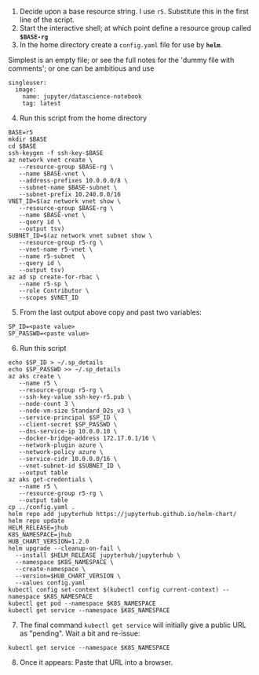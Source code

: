 1. Decide upon a base resource string. I use `r5`. Substitute this in the first line of the script.
2. Start the interactive shell; at which point define a resource group called **`$BASE-rg`**
3. In the home directory create a `config.yaml` file for use by **`helm`**. 

Simplest is an empty file; or see the full notes for the 'dummy file with comments'; or one can be ambitious and use

```
singleuser:
  image:
    name: jupyter/datascience-notebook
    tag: latest
```

4. Run this script from the home directory 

```
BASE=r5
mkdir $BASE
cd $BASE
ssh-keygen -f ssh-key-$BASE
az network vnet create \
   --resource-group $BASE-rg \
   --name $BASE-vnet \
   --address-prefixes 10.0.0.0/8 \
   --subnet-name $BASE-subnet \
   --subnet-prefix 10.240.0.0/16
VNET_ID=$(az network vnet show \
   --resource-group $BASE-rg \
   --name $BASE-vnet \
   --query id \
   --output tsv)
SUBNET_ID=$(az network vnet subnet show \
   --resource-group r5-rg \
   --vnet-name r5-vnet \
   --name r5-subnet  \
   --query id \
   --output tsv)
az ad sp create-for-rbac \
   --name r5-sp \
   --role Contributor \
   --scopes $VNET_ID
```

5. From the last output above copy and past two variables:

```
SP_ID=<paste value>
SP_PASSWD=<paste value>
```

6. Run this script

```
echo $SP_ID > ~/.sp_details
echo $SP_PASSWD >> ~/.sp_details
az aks create \
   --name r5 \
   --resource-group r5-rg \
   --ssh-key-value ssh-key-r5.pub \
   --node-count 3 \
   --node-vm-size Standard_D2s_v3 \
   --service-principal $SP_ID \
   --client-secret $SP_PASSWD \
   --dns-service-ip 10.0.0.10 \
   --docker-bridge-address 172.17.0.1/16 \
   --network-plugin azure \
   --network-policy azure \
   --service-cidr 10.0.0.0/16 \
   --vnet-subnet-id $SUBNET_ID \
   --output table
az aks get-credentials \
   --name r5 \
   --resource-group r5-rg \
   --output table
cp ../config.yaml .
helm repo add jupyterhub https://jupyterhub.github.io/helm-chart/
helm repo update
HELM_RELEASE=jhub
K8S_NAMESPACE=jhub
HUB_CHART_VERSION=1.2.0
helm upgrade --cleanup-on-fail \
  --install $HELM_RELEASE jupyterhub/jupyterhub \
  --namespace $K8S_NAMESPACE \
  --create-namespace \
  --version=$HUB_CHART_VERSION \
  --values config.yaml
kubectl config set-context $(kubectl config current-context) --namespace $K8S_NAMESPACE
kubectl get pod --namespace $K8S_NAMESPACE
kubectl get service --namespace $K8S_NAMESPACE
```


7. The final command `kubectl get service` will initially give a public URL as "pending". Wait a bit and re-issue:


```
kubectl get service --namespace $K8S_NAMESPACE
```

8. Once it appears: Paste that URL into a browser.
